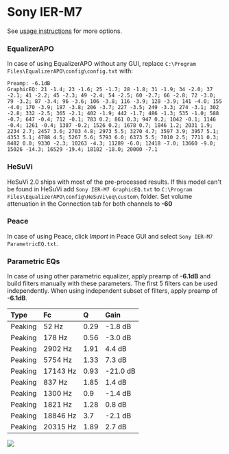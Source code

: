 # Sony IER-M7
See [usage instructions](https://github.com/jaakkopasanen/AutoEq#usage) for more options.

### EqualizerAPO
In case of using EqualizerAPO without any GUI, replace `C:\Program Files\EqualizerAPO\config\config.txt`
with:
```
Preamp: -6.1dB
GraphicEQ: 21 -1.4; 23 -1.6; 25 -1.7; 28 -1.8; 31 -1.9; 34 -2.0; 37 -2.1; 41 -2.2; 45 -2.3; 49 -2.4; 54 -2.5; 60 -2.7; 66 -2.8; 72 -3.0; 79 -3.2; 87 -3.4; 96 -3.6; 106 -3.8; 116 -3.9; 128 -3.9; 141 -4.0; 155 -4.0; 170 -3.9; 187 -3.8; 206 -3.7; 227 -3.5; 249 -3.3; 274 -3.1; 302 -2.8; 332 -2.5; 365 -2.1; 402 -1.9; 442 -1.7; 486 -1.3; 535 -1.0; 588 -0.7; 647 -0.4; 712 -0.1; 783 0.2; 861 0.3; 947 0.2; 1042 -0.1; 1146 -0.4; 1261 -0.4; 1387 -0.2; 1526 0.2; 1678 0.7; 1846 1.2; 2031 1.9; 2234 2.7; 2457 3.6; 2703 4.8; 2973 5.5; 3270 4.7; 3597 3.9; 3957 5.1; 4353 5.1; 4788 4.5; 5267 5.6; 5793 6.0; 6373 5.5; 7010 2.5; 7711 0.3; 8482 0.0; 9330 -2.3; 10263 -4.3; 11289 -6.0; 12418 -7.0; 13660 -9.0; 15026 -14.3; 16529 -19.4; 18182 -18.0; 20000 -7.1
```

### HeSuVi
HeSuVi 2.0 ships with most of the pre-processed results. If this model can't be found in HeSuVi add
`Sony IER-M7 GraphicEQ.txt` to `C:\Program Files\EqualizerAPO\config\HeSuVi\eq\custom\` folder.
Set volume attenuation in the Connection tab for both channels to **-60**

### Peace
In case of using Peace, click *Import* in Peace GUI and select `Sony IER-M7 ParametricEQ.txt`.

### Parametric EQs
In case of using other parametric equalizer, apply preamp of **-6.1dB** and build filters manually
with these parameters. The first 5 filters can be used independently.
When using independent subset of filters, apply preamp of **-6.1dB**.

| Type    | Fc       |    Q | Gain     |
|:--------|:---------|:-----|:---------|
| Peaking | 52 Hz    | 0.29 | -1.8 dB  |
| Peaking | 178 Hz   | 0.56 | -3.0 dB  |
| Peaking | 2902 Hz  | 1.91 | 4.4 dB   |
| Peaking | 5754 Hz  | 1.33 | 7.3 dB   |
| Peaking | 17143 Hz | 0.93 | -21.0 dB |
| Peaking | 837 Hz   | 1.85 | 1.4 dB   |
| Peaking | 1300 Hz  | 0.9  | -1.4 dB  |
| Peaking | 1821 Hz  | 1.28 | 0.8 dB   |
| Peaking | 18846 Hz | 3.7  | -2.1 dB  |
| Peaking | 20315 Hz | 1.89 | 2.7 dB   |

![](https://raw.githubusercontent.com/jaakkopasanen/AutoEq/master/results/oratory1990/harman_in-ear_2017-1/Sony%20IER-M7/Sony%20IER-M7.png)